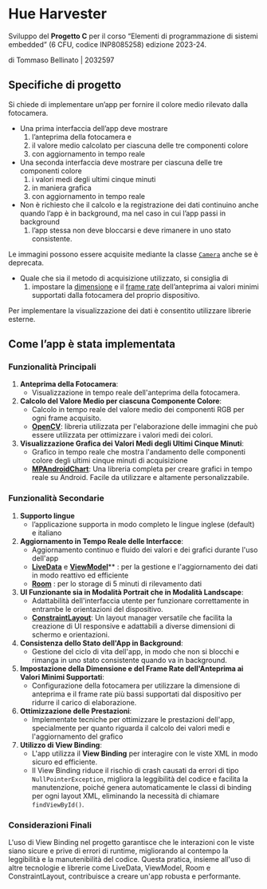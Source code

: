# Hue Harvester
Sviluppo del **Progetto C**  per il corso  “Elementi di programmazione di sistemi embedded” (6 CFU, codice INP8085258) edizione 2023-24.

di Tommaso Bellinato | 2032597

## Specifiche di progetto

Si chiede di implementare un’app per fornire il colore medio rilevato dalla fotocamera.

- Una prima interfaccia dell’app deve mostrare
    1. l’anteprima della fotocamera e
    2. il valore medio calcolato per ciascuna delle tre componenti colore
    3. con aggiornamento in tempo reale
- Una seconda interfaccia deve mostrare per ciascuna delle tre componenti colore
    1. i valori medi degli ultimi cinque minuti
    2. in maniera grafica
    3. con aggiornamento in tempo reale
- Non è richiesto che il calcolo e la registrazione dei dati continuino anche quando l’app è in background, ma nel caso in cui l’app passi in background
    1. l’app stessa non deve bloccarsi e deve rimanere in uno stato consistente.

Le immagini possono essere acquisite mediante la classe [`Camera`](https://developer.android.com/guide/topics/media/camera) anche se è deprecata.

- Quale che sia il metodo di acquisizione utilizzato, si consiglia di
    1. impostare la [dimensione](https://developer.android.com/reference/kotlin/android/hardware/Camera.Parameters#getsupportedpreviewsizes) e il [frame rate](https://developer.android.com/reference/kotlin/android/hardware/Camera.Parameters#getsupportedpreviewfpsrange) dell’anteprima ai valori minimi supportati dalla fotocamera del proprio dispositivo.

Per implementare la visualizzazione dei dati è consentito utilizzare librerie esterne.

## Come l’app è stata implementata

### Funzionalità Principali

1. **Anteprima della Fotocamera**:
    - Visualizzazione in tempo reale dell'anteprima della fotocamera.
2. **Calcolo del Valore Medio per ciascuna Componente Colore**:
    - Calcolo in tempo reale del valore medio dei componenti RGB per ogni frame acquisito.
    - [**OpenCV**](https://opencv.org/links/): libreria utilizzata per l'elaborazione delle immagini che può essere utilizzata per ottimizzare i valori medi dei colori.
3. **Visualizzazione Grafica dei Valori Medi degli Ultimi Cinque Minuti**:
    - Grafico in tempo reale che mostra l'andamento delle componenti colore degli ultimi cinque minuti di acquisizione
    - [**MPAndroidChart**](https://github.com/PhilJay/MPAndroidChart): Una libreria completa per creare grafici in tempo reale su Android. Facile da utilizzare e altamente personalizzabile.

### Funzionalità Secondarie

1. **Supporto lingue**
    - l’applicazione supporta in modo completo le lingue inglese (default) e italiano
2. **Aggiornamento in Tempo Reale delle Interfacce**:
    - Aggiornamento continuo e fluido dei valori e dei grafici durante l'uso dell'app
    - [**LiveData**](https://developer.android.com/topic/libraries/architecture/livedata) e [**ViewModel**](https://developer.android.com/topic/libraries/architecture/viewmodel)** : per la gestione e l'aggiornamento dei dati in modo reattivo ed efficiente
    - [**Room**](https://developer.android.com/kotlin/multiplatform/room) : per lo storage di 5 minuti di rilevamento dati
3. **UI Funzionante sia in Modalità Portrait che in Modalità Landscape**:
    - Adattabilità dell'interfaccia utente per funzionare correttamente in entrambe le orientazioni del dispositivo.
    - [**ConstraintLayout**](https://developer.android.com/training/constraint-layout): Un layout manager versatile che facilita la creazione di UI responsive e adattabili a diverse dimensioni di schermo e orientazioni.
4. **Consistenza dello Stato dell'App in Background**:
    - Gestione del ciclo di vita dell'app, in modo che non si blocchi e rimanga in uno stato consistente quando va in background.
5. **Impostazione della Dimensione e del Frame Rate dell'Anteprima ai Valori Minimi Supportati**:
    - Configurazione della fotocamera per utilizzare la dimensione di anteprima e il frame rate più bassi supportati dal dispositivo per ridurre il carico di elaborazione.
6. **Ottimizzazione delle Prestazioni**:
    - Implementate tecniche per ottimizzare le prestazioni dell'app, specialmente per quanto riguarda il calcolo dei valori medi e l'aggiornamento del grafico
7. **Utilizzo di View Binding**:
    - L'app utilizza il **View Binding** per interagire con le viste XML in modo sicuro ed efficiente.
    - Il View Binding riduce il rischio di crash causati da errori di tipo `NullPointerException`, migliora la leggibilità del codice e facilita la manutenzione, poiché genera automaticamente le classi di binding per ogni layout XML, eliminando la necessità di chiamare `findViewById()`.

### Considerazioni Finali

L'uso di View Binding nel progetto garantisce che le interazioni con le viste siano sicure e prive di errori di runtime, migliorando al contempo la leggibilità e la manutenibilità del codice. Questa pratica, insieme all'uso di altre tecnologie e librerie come LiveData, ViewModel, Room e ConstraintLayout, contribuisce a creare un'app robusta e performante.
